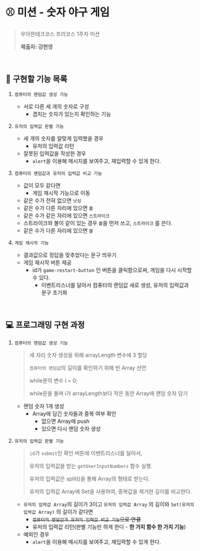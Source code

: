 # ⚾ 미션 - 숫자 야구 게임

> 우아한테크코스 프리코스 1주차 미션
>
> **제출자: 강현영**

<br>

## 🎯 구현할 기능 목록

1. `컴퓨터의 랜덤값 생성 기능`

   * 서로 다른 세 개의 숫자로 구성
     * 겹치는 숫자가 있는지 확인하는 기능
2. `유저의 입력값 판별 기능`

   * 세 개의 숫자를 알맞게 입력했을 경우
     * 유저의 입력값 리턴
   * 잘못된 입력값을 작성한 경우
     *  `alert`을 이용해 메시지를 보여주고, 재입력할 수 있게 한다.
3. `컴퓨터의 랜덤값과 유저의 입력값 비교 기능`
   * 값이 모두 같다면
     * 게임 재시작 기능으로 이동
   * 같은 수가 전혀 없으면 `낫싱`
   * 같은 수가 다른 자리에 있으면 `볼`
   * 같은 수가 같은 자리에 있으면 `스트라이크`
   * 스트라이크와 볼이 같이 있는 경우 `볼`을 먼저 쓰고, `스트라이크` 를 쓴다.
   * 같은 수가 다른 자리에 있으면 `볼`
4. `게임 재시작 기능`
   * 결과값으로 정답을 맞추었다는 문구 띄우기
   * 게임 재시작 버튼 제공
     * id가 `game-restart-button` 인 버튼을 클릭함으로써, 게임을 다시 시작할 수 있다.
       * 이벤트리스너를 달아서 컴퓨터의 랜덤값 새로 생성, 유저의 입력값과 문구 초기화

<br>

## 💻 프로그래밍 구현 과정

1. `컴퓨터의 랜덤값 생성 기능`

   > 세 자리 숫자 생성을 위해 arrayLength 변수에 3 할당
   >
   > `컴퓨터의 랜덤값`의 길이를 확인하기 위해 빈 Array 선언
   >
   > while문의 변수 i = 0;
   >
   > while문을 돌며 i가 arrayLength보다 작은 동안 Array에 랜덤 숫자 담기

   * 랜덤 숫자 1개 생성
     * Array에 담긴 숫자들과 중복 여부 확인
       * 없으면 Array에 push
       * 있으면 다시 랜덤 숫자 생성
   
2. `유저의 입력값 판별 기능`

   > `id`가 `submit`인 확인 버튼에 이벤트리스너를 달아서,
   >
   > 유저의 입력값을 받는 `getUserInputNumbers` 함수 실행.
   >
   > 유저의 입력값은 split()을 통해 Array의 형태로 받는다.
   >
   > 유저의 입력값 Array에 Set을 사용하여, 중복값을 제거한 길이를 비교한다.

   * `유저의 입력값 Array`의 길이가 3이고 `유저의 입력값 Array` 의 길이와  `Set(유저의 입력값 Array)`  의 길이가 같다면
     *  ~~`컴퓨터의 랜덤값과 유저의 입력값 비교 기능`으로 연결~~
     * 유저의 입력값 리턴(판별 기능만 하게 한다 - **한 가지 함수 한 가지 기능**)
   * 예외인 경우
     *  `alert`을 이용해 메시지를 보여주고, 재입력할 수 있게 한다.